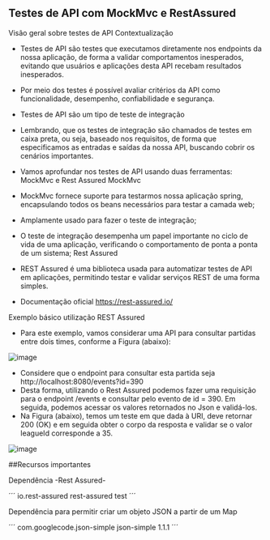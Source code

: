 ## Testes de API com MockMvc e RestAssured

Visão geral sobre testes de API
Contextualização
- Testes de API são testes que executamos diretamente nos endpoints da nossa aplicação, de forma a validar comportamentos inesperados, evitando que usuários e aplicações desta API recebam resultados inesperados.
- Por meio dos testes é possível avaliar critérios da API como funcionalidade, desempenho, confiabilidade e segurança.
- Testes de API são um tipo de teste de integração
- Lembrando, que os testes de integração são chamados de testes em caixa preta, ou seja, baseado nos requisitos, de forma que especificamos as entradas e saídas da nossa API, buscando cobrir os cenários importantes.
- Vamos aprofundar nos testes de API usando duas ferramentas: MockMvc e Rest Assured
MockMvc
- MockMvc fornece suporte para testarmos nossa aplicação spring, encapsulando todos os beans necessários para testar a camada web;
- Amplamente usado para fazer o teste de integração;
- O teste de integração desempenha um papel importante no ciclo de vida de uma aplicação, verificando o comportamento de ponta a ponta de um sistema;
Rest Assured
- REST Assured é uma biblioteca usada para automatizar testes de API em aplicações, permitindo testar e validar serviços REST de uma forma simples.

- Documentação oficial 
https://rest-assured.io/

Exemplo básico utilização REST Assured
- Para este exemplo, vamos considerar uma API para consultar partidas entre dois times, conforme a Figura (abaixo):

![image](https://github.com/JonasRF/DSCommerce-RestAssured/assets/77034798/4ddb47c8-6e22-4e97-be6a-4f72fad150b0)

- Considere que o endpoint para consultar esta partida seja http://localhost:8080/events?id=390 
- Desta forma, utilizando o Rest Assured podemos fazer uma requisição para o endpoint /events e consultar pelo evento de id = 390. Em seguida, podemos acessar os valores retornados no Json e validá-los.
- Na Figura (abaixo), temos um teste em que dada à URI, deve retornar 200 (OK) e em seguida obter o corpo da resposta e validar se o valor leagueId corresponde a 35.

![image](https://github.com/JonasRF/DSCommerce-RestAssured/assets/77034798/51e7bfa6-b56c-47dc-ac09-314b2e976457)

##Recursos importantes

Dependência -Rest Assured-

´´´
<dependency>
	<groupId>io.rest-assured</groupId>
	<artifactId>rest-assured</artifactId>
	<scope>test</scope>
</dependency>
´´´

Dependência para permitir criar um objeto JSON a partir de um Map

´´´
<dependency>
	<groupId>com.googlecode.json-simple</groupId>
	<artifactId>json-simple</artifactId>
	<version>1.1.1</version>
</dependency>
´´´


